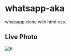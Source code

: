 # whatsapp-aka
whatsapp clone with html-css.

## Live Photo

![6](https://user-images.githubusercontent.com/23059172/103420918-bbaaf980-4baa-11eb-8217-9d5e6892ad76.png)
